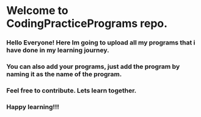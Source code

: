 # Welcome to CodingPracticePrograms repo.
### Hello Everyone! Here Im going to upload all my programs that i have done in my learning journey.
### You can also add your programs, just add the program by naming it as the name of the program.
### Feel free to contribute. Lets learn together.
### Happy learning!!!

